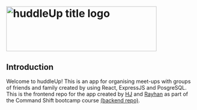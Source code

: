 # <img src="img/huddleUp_title.jpg" width="400" height="120" alt="huddleUp title logo" title="huddleUp title logo"/>

<!-- ## Table of contents

- [Introduction](#introduction)
- [Concepts covered](#concepts-covered)
- [Setup & getting started](#setup-&-getting-started)
- [Using the app](#using-the-app)
- [Author](#author) -->

## Introduction

Welcome to huddleUp! This is an app for organising meet-ups with groups of friends and family created by using React, ExpressJS and PosgreSQL.
This is the frontend repo for the app created by [HJ](https://github.com/cocomarine) and [Rayhan](https://github.com/RayBeera) as part of the Command Shift bootcamp course [(backend repo)](https://github.com/cocomarine/huddle-up-backend).
